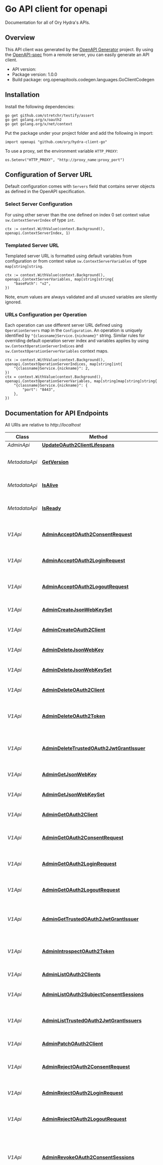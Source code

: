 # Go API client for openapi

Documentation for all of Ory Hydra's APIs.

## Overview

This API client was generated by the
[OpenAPI Generator](https://openapi-generator.tech) project. By using the
[OpenAPI-spec](https://www.openapis.org/) from a remote server, you can easily
generate an API client.

- API version:
- Package version: 1.0.0
- Build package: org.openapitools.codegen.languages.GoClientCodegen

## Installation

Install the following dependencies:

```shell
go get github.com/stretchr/testify/assert
go get golang.org/x/oauth2
go get golang.org/x/net/context
```

Put the package under your project folder and add the following in import:

```golang
import openapi "github.com/ory/hydra-client-go"
```

To use a proxy, set the environment variable `HTTP_PROXY`:

```golang
os.Setenv("HTTP_PROXY", "http://proxy_name:proxy_port")
```

## Configuration of Server URL

Default configuration comes with `Servers` field that contains server objects as
defined in the OpenAPI specification.

### Select Server Configuration

For using other server than the one defined on index 0 set context value
`sw.ContextServerIndex` of type `int`.

```golang
ctx := context.WithValue(context.Background(), openapi.ContextServerIndex, 1)
```

### Templated Server URL

Templated server URL is formatted using default variables from configuration or
from context value `sw.ContextServerVariables` of type `map[string]string`.

```golang
ctx := context.WithValue(context.Background(), openapi.ContextServerVariables, map[string]string{
	"basePath": "v2",
})
```

Note, enum values are always validated and all unused variables are silently
ignored.

### URLs Configuration per Operation

Each operation can use different server URL defined using `OperationServers` map
in the `Configuration`. An operation is uniquely identified by
`"{classname}Service.{nickname}"` string. Similar rules for overriding default
operation server index and variables applies by using
`sw.ContextOperationServerIndices` and `sw.ContextOperationServerVariables`
context maps.

```
ctx := context.WithValue(context.Background(), openapi.ContextOperationServerIndices, map[string]int{
	"{classname}Service.{nickname}": 2,
})
ctx = context.WithValue(context.Background(), openapi.ContextOperationServerVariables, map[string]map[string]string{
	"{classname}Service.{nickname}": {
		"port": "8443",
	},
})
```

## Documentation for API Endpoints

All URIs are relative to _http://localhost_

| Class         | Method                                                                                                       | HTTP request                                           | Description                                                                                            |
| ------------- | ------------------------------------------------------------------------------------------------------------ | ------------------------------------------------------ | ------------------------------------------------------------------------------------------------------ |
| _AdminApi_    | [**UpdateOAuth2ClientLifespans**](docs/AdminApi.md#updateoauth2clientlifespans)                              | **Put** /admin/clients/{id}/lifespans                  |
| _MetadataApi_ | [**GetVersion**](docs/MetadataApi.md#getversion)                                                             | **Get** /version                                       | Return Running Software Version.                                                                       |
| _MetadataApi_ | [**IsAlive**](docs/MetadataApi.md#isalive)                                                                   | **Get** /health/alive                                  | Check HTTP Server Status                                                                               |
| _MetadataApi_ | [**IsReady**](docs/MetadataApi.md#isready)                                                                   | **Get** /health/ready                                  | Check HTTP Server and Database Status                                                                  |
| _V1Api_       | [**AdminAcceptOAuth2ConsentRequest**](docs/V1Api.md#adminacceptoauth2consentrequest)                         | **Put** /admin/oauth2/auth/requests/consent/accept     | Accept an OAuth 2.0 Consent Request                                                                    |
| _V1Api_       | [**AdminAcceptOAuth2LoginRequest**](docs/V1Api.md#adminacceptoauth2loginrequest)                             | **Put** /admin/oauth2/auth/requests/login/accept       | Accept an OAuth 2.0 Login Request                                                                      |
| _V1Api_       | [**AdminAcceptOAuth2LogoutRequest**](docs/V1Api.md#adminacceptoauth2logoutrequest)                           | **Put** /admin/oauth2/auth/requests/logout/accept      | Accept an OAuth 2.0 Logout Request                                                                     |
| _V1Api_       | [**AdminCreateJsonWebKeySet**](docs/V1Api.md#admincreatejsonwebkeyset)                                       | **Post** /admin/keys/{set}                             | Generate a New JSON Web Key                                                                            |
| _V1Api_       | [**AdminCreateOAuth2Client**](docs/V1Api.md#admincreateoauth2client)                                         | **Post** /admin/clients                                | Create an OAuth 2.0 Client                                                                             |
| _V1Api_       | [**AdminDeleteJsonWebKey**](docs/V1Api.md#admindeletejsonwebkey)                                             | **Delete** /admin/keys/{set}/{kid}                     | Delete a JSON Web Key                                                                                  |
| _V1Api_       | [**AdminDeleteJsonWebKeySet**](docs/V1Api.md#admindeletejsonwebkeyset)                                       | **Delete** /admin/keys/{set}                           | Delete a JSON Web Key Set                                                                              |
| _V1Api_       | [**AdminDeleteOAuth2Client**](docs/V1Api.md#admindeleteoauth2client)                                         | **Delete** /admin/clients/{id}                         | Deletes an OAuth 2.0 Client                                                                            |
| _V1Api_       | [**AdminDeleteOAuth2Token**](docs/V1Api.md#admindeleteoauth2token)                                           | **Delete** /admin/oauth2/tokens                        | Delete OAuth2 Access Tokens from a Client                                                              |
| _V1Api_       | [**AdminDeleteTrustedOAuth2JwtGrantIssuer**](docs/V1Api.md#admindeletetrustedoauth2jwtgrantissuer)           | **Delete** /admin/trust/grants/jwt-bearer/issuers/{id} | Delete a Trusted OAuth2 JWT Bearer Grant Type Issuer                                                   |
| _V1Api_       | [**AdminGetJsonWebKey**](docs/V1Api.md#admingetjsonwebkey)                                                   | **Get** /admin/keys/{set}/{kid}                        | Fetch a JSON Web Key                                                                                   |
| _V1Api_       | [**AdminGetJsonWebKeySet**](docs/V1Api.md#admingetjsonwebkeyset)                                             | **Get** /admin/keys/{set}                              | Retrieve a JSON Web Key Set                                                                            |
| _V1Api_       | [**AdminGetOAuth2Client**](docs/V1Api.md#admingetoauth2client)                                               | **Get** /admin/clients/{id}                            | Get an OAuth 2.0 Client                                                                                |
| _V1Api_       | [**AdminGetOAuth2ConsentRequest**](docs/V1Api.md#admingetoauth2consentrequest)                               | **Get** /admin/oauth2/auth/requests/consent            | Get OAuth 2.0 Consent Request Information                                                              |
| _V1Api_       | [**AdminGetOAuth2LoginRequest**](docs/V1Api.md#admingetoauth2loginrequest)                                   | **Get** /admin/oauth2/auth/requests/login              | Get an OAuth 2.0 Login Request                                                                         |
| _V1Api_       | [**AdminGetOAuth2LogoutRequest**](docs/V1Api.md#admingetoauth2logoutrequest)                                 | **Get** /admin/oauth2/auth/requests/logout             | Get an OAuth 2.0 Logout Request                                                                        |
| _V1Api_       | [**AdminGetTrustedOAuth2JwtGrantIssuer**](docs/V1Api.md#admingettrustedoauth2jwtgrantissuer)                 | **Get** /admin/trust/grants/jwt-bearer/issuers/{id}    | Get a Trusted OAuth2 JWT Bearer Grant Type Issuer                                                      |
| _V1Api_       | [**AdminIntrospectOAuth2Token**](docs/V1Api.md#adminintrospectoauth2token)                                   | **Post** /admin/oauth2/introspect                      | Introspect OAuth2 Access or Refresh Tokens                                                             |
| _V1Api_       | [**AdminListOAuth2Clients**](docs/V1Api.md#adminlistoauth2clients)                                           | **Get** /admin/clients                                 | List OAuth 2.0 Clients                                                                                 |
| _V1Api_       | [**AdminListOAuth2SubjectConsentSessions**](docs/V1Api.md#adminlistoauth2subjectconsentsessions)             | **Get** /admin/oauth2/auth/sessions/consent            | List OAuth 2.0 Consent Sessions of a Subject                                                           |
| _V1Api_       | [**AdminListTrustedOAuth2JwtGrantIssuers**](docs/V1Api.md#adminlisttrustedoauth2jwtgrantissuers)             | **Get** /admin/trust/grants/jwt-bearer/issuers         | List Trusted OAuth2 JWT Bearer Grant Type Issuers                                                      |
| _V1Api_       | [**AdminPatchOAuth2Client**](docs/V1Api.md#adminpatchoauth2client)                                           | **Patch** /admin/clients/{id}                          | Patch an OAuth 2.0 Client                                                                              |
| _V1Api_       | [**AdminRejectOAuth2ConsentRequest**](docs/V1Api.md#adminrejectoauth2consentrequest)                         | **Put** /admin/oauth2/auth/requests/consent/reject     | Reject an OAuth 2.0 Consent Request                                                                    |
| _V1Api_       | [**AdminRejectOAuth2LoginRequest**](docs/V1Api.md#adminrejectoauth2loginrequest)                             | **Put** /admin/oauth2/auth/requests/login/reject       | Reject an OAuth 2.0 Login Request                                                                      |
| _V1Api_       | [**AdminRejectOAuth2LogoutRequest**](docs/V1Api.md#adminrejectoauth2logoutrequest)                           | **Put** /admin/oauth2/auth/requests/logout/reject      | Reject an OAuth 2.0 Logout Request                                                                     |
| _V1Api_       | [**AdminRevokeOAuth2ConsentSessions**](docs/V1Api.md#adminrevokeoauth2consentsessions)                       | **Delete** /admin/oauth2/auth/sessions/consent         | Revokes OAuth 2.0 Consent Sessions of a Subject for a Specific OAuth 2.0 Client                        |
| _V1Api_       | [**AdminRevokeOAuth2LoginSessions**](docs/V1Api.md#adminrevokeoauth2loginsessions)                           | **Delete** /admin/oauth2/auth/sessions/login           | Invalidates All OAuth 2.0 Login Sessions of a Certain User                                             |
| _V1Api_       | [**AdminTrustOAuth2JwtGrantIssuer**](docs/V1Api.md#admintrustoauth2jwtgrantissuer)                           | **Post** /admin/trust/grants/jwt-bearer/issuers        | Trust an OAuth2 JWT Bearer Grant Type Issuer                                                           |
| _V1Api_       | [**AdminUpdateJsonWebKey**](docs/V1Api.md#adminupdatejsonwebkey)                                             | **Put** /admin/keys/{set}/{kid}                        | Update a JSON Web Key                                                                                  |
| _V1Api_       | [**AdminUpdateJsonWebKeySet**](docs/V1Api.md#adminupdatejsonwebkeyset)                                       | **Put** /admin/keys/{set}                              | Update a JSON Web Key Set                                                                              |
| _V1Api_       | [**AdminUpdateOAuth2Client**](docs/V1Api.md#adminupdateoauth2client)                                         | **Put** /admin/clients/{id}                            | Update an OAuth 2.0 Client                                                                             |
| _V1Api_       | [**DiscoverJsonWebKeys**](docs/V1Api.md#discoverjsonwebkeys)                                                 | **Get** /.well-known/jwks.json                         | Discover JSON Web Keys                                                                                 |
| _V1Api_       | [**DiscoverOidcConfiguration**](docs/V1Api.md#discoveroidcconfiguration)                                     | **Get** /.well-known/openid-configuration              | OpenID Connect Discovery                                                                               |
| _V1Api_       | [**DynamicClientRegistrationCreateOAuth2Client**](docs/V1Api.md#dynamicclientregistrationcreateoauth2client) | **Post** /oauth2/register                              | Register an OAuth 2.0 Client using the OpenID / OAuth2 Dynamic Client Registration Management Protocol |
| _V1Api_       | [**DynamicClientRegistrationDeleteOAuth2Client**](docs/V1Api.md#dynamicclientregistrationdeleteoauth2client) | **Delete** /oauth2/register/{id}                       | Deletes an OAuth 2.0 Client using the OpenID / OAuth2 Dynamic Client Registration Management Protocol  |
| _V1Api_       | [**DynamicClientRegistrationGetOAuth2Client**](docs/V1Api.md#dynamicclientregistrationgetoauth2client)       | **Get** /oauth2/register/{id}                          | Get an OAuth 2.0 Client using the OpenID / OAuth2 Dynamic Client Registration Management Protocol      |
| _V1Api_       | [**DynamicClientRegistrationUpdateOAuth2Client**](docs/V1Api.md#dynamicclientregistrationupdateoauth2client) | **Put** /oauth2/register/{id}                          | Update an OAuth 2.0 Client using the OpenID / OAuth2 Dynamic Client Registration Management Protocol   |
| _V1Api_       | [**GetOidcUserInfo**](docs/V1Api.md#getoidcuserinfo)                                                         | **Get** /userinfo                                      | OpenID Connect Userinfo                                                                                |
| _V1Api_       | [**PerformOAuth2AuthorizationFlow**](docs/V1Api.md#performoauth2authorizationflow)                           | **Get** /oauth2/auth                                   | The OAuth 2.0 Authorize Endpoint                                                                       |
| _V1Api_       | [**PerformOAuth2TokenFlow**](docs/V1Api.md#performoauth2tokenflow)                                           | **Post** /oauth2/token                                 | The OAuth 2.0 Token Endpoint                                                                           |
| _V1Api_       | [**PerformOidcFrontOrBackChannelLogout**](docs/V1Api.md#performoidcfrontorbackchannellogout)                 | **Get** /oauth2/sessions/logout                        | OpenID Connect Front- or Back-channel Enabled Logout                                                   |
| _V1Api_       | [**RevokeOAuth2Token**](docs/V1Api.md#revokeoauth2token)                                                     | **Post** /oauth2/revoke                                | Revoke an OAuth2 Access or Refresh Token                                                               |

## Documentation For Models

- [AcceptOAuth2ConsentRequest](docs/AcceptOAuth2ConsentRequest.md)
- [AcceptOAuth2ConsentRequestSession](docs/AcceptOAuth2ConsentRequestSession.md)
- [AcceptOAuth2LoginRequest](docs/AcceptOAuth2LoginRequest.md)
- [AdminCreateJsonWebKeySetBody](docs/AdminCreateJsonWebKeySetBody.md)
- [AdminTrustOAuth2JwtGrantIssuerBody](docs/AdminTrustOAuth2JwtGrantIssuerBody.md)
- [GenericError](docs/GenericError.md)
- [GetVersion200Response](docs/GetVersion200Response.md)
- [HandledOAuth2ConsentRequest](docs/HandledOAuth2ConsentRequest.md)
- [HandledOAuth2LoginRequest](docs/HandledOAuth2LoginRequest.md)
- [HandledOAuth2LogoutRequest](docs/HandledOAuth2LogoutRequest.md)
- [HealthNotReadyStatus](docs/HealthNotReadyStatus.md)
- [HealthStatus](docs/HealthStatus.md)
- [IntrospectedOAuth2Token](docs/IntrospectedOAuth2Token.md)
- [IsReady200Response](docs/IsReady200Response.md)
- [IsReady503Response](docs/IsReady503Response.md)
- [JsonPatch](docs/JsonPatch.md)
- [JsonWebKey](docs/JsonWebKey.md)
- [JsonWebKeySet](docs/JsonWebKeySet.md)
- [OAuth2ApiError](docs/OAuth2ApiError.md)
- [OAuth2Client](docs/OAuth2Client.md)
- [OAuth2ConsentRequest](docs/OAuth2ConsentRequest.md)
- [OAuth2ConsentRequestOpenIDConnectContext](docs/OAuth2ConsentRequestOpenIDConnectContext.md)
- [OAuth2LoginRequest](docs/OAuth2LoginRequest.md)
- [OAuth2LogoutRequest](docs/OAuth2LogoutRequest.md)
- [OAuth2TokenResponse](docs/OAuth2TokenResponse.md)
- [OidcConfiguration](docs/OidcConfiguration.md)
- [OidcUserInfo](docs/OidcUserInfo.md)
- [Pagination](docs/Pagination.md)
- [PaginationHeaders](docs/PaginationHeaders.md)
- [PreviousOAuth2ConsentSession](docs/PreviousOAuth2ConsentSession.md)
- [RefreshTokenHookRequest](docs/RefreshTokenHookRequest.md)
- [RefreshTokenHookResponse](docs/RefreshTokenHookResponse.md)
- [RejectOAuth2Request](docs/RejectOAuth2Request.md)
- [SuccessfulOAuth2RequestResponse](docs/SuccessfulOAuth2RequestResponse.md)
- [TokenPagination](docs/TokenPagination.md)
- [TokenPaginationHeaders](docs/TokenPaginationHeaders.md)
- [TrustedOAuth2JwtGrantIssuer](docs/TrustedOAuth2JwtGrantIssuer.md)
- [TrustedOAuth2JwtGrantJsonWebKey](docs/TrustedOAuth2JwtGrantJsonWebKey.md)
- [UpdateOAuth2ClientLifespans](docs/UpdateOAuth2ClientLifespans.md)
- [Version](docs/Version.md)

## Documentation For Authorization

### basic

- **Type**: HTTP basic authentication

Example

```golang
auth := context.WithValue(context.Background(), sw.ContextBasicAuth, sw.BasicAuth{
    UserName: "username",
    Password: "password",
})
r, err := client.Service.Operation(auth, args)
```

### bearer

- **Type**: HTTP Bearer token authentication

Example

```golang
auth := context.WithValue(context.Background(), sw.ContextAccessToken, "BEARER_TOKEN_STRING")
r, err := client.Service.Operation(auth, args)
```

### oauth2

- **Type**: OAuth
- **Flow**: accessCode
- **Authorization URL**: https://hydra.demo.ory.sh/oauth2/auth
- **Scopes**:
- **offline**: A scope required when requesting refresh tokens (alias for
  `offline_access`)
- **offline_access**: A scope required when requesting refresh tokens
- **openid**: Request an OpenID Connect ID Token

Example

```golang
auth := context.WithValue(context.Background(), sw.ContextAccessToken, "ACCESSTOKENSTRING")
r, err := client.Service.Operation(auth, args)
```

Or via OAuth2 module to automatically refresh tokens and perform user
authentication.

```golang
import "golang.org/x/oauth2"

/* Perform OAuth2 round trip request and obtain a token */

tokenSource := oauth2cfg.TokenSource(createContext(httpClient), &token)
auth := context.WithValue(oauth2.NoContext, sw.ContextOAuth2, tokenSource)
r, err := client.Service.Operation(auth, args)
```

## Documentation for Utility Methods

Due to the fact that model structure members are all pointers, this package
contains a number of utility functions to easily obtain pointers to values of
basic types. Each of these functions takes a value of the given basic type and
returns a pointer to it:

- `PtrBool`
- `PtrInt`
- `PtrInt32`
- `PtrInt64`
- `PtrFloat`
- `PtrFloat32`
- `PtrFloat64`
- `PtrString`
- `PtrTime`

## Author

hi@ory.sh
